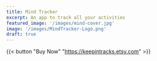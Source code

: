 ```yaml
---
title: Mind Tracker
excerpt: An app to track all your activities
featured_image: '/images/mind-cover.jpg'
image: '/images/MindTracker-Logo.png'
draft: true
---
```


{{< button "Buy Now" "https://keepintracks.etsy.com" >}}